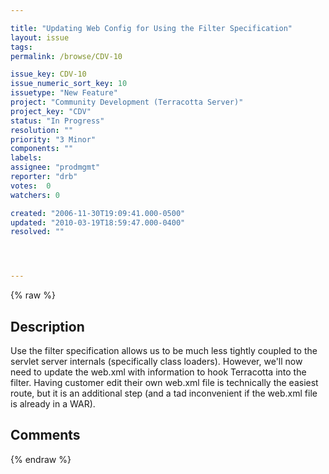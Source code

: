 ```yaml
---

title: "Updating Web Config for Using the Filter Specification"
layout: issue
tags: 
permalink: /browse/CDV-10

issue_key: CDV-10
issue_numeric_sort_key: 10
issuetype: "New Feature"
project: "Community Development (Terracotta Server)"
project_key: "CDV"
status: "In Progress"
resolution: ""
priority: "3 Minor"
components: ""
labels: 
assignee: "prodmgmt"
reporter: "drb"
votes:  0
watchers: 0

created: "2006-11-30T19:09:41.000-0500"
updated: "2010-03-19T18:59:47.000-0400"
resolved: ""




---
```


{% raw %}

## Description

<div markdown="1" class="description">

Use the filter specification allows us to be much less tightly coupled to the servlet server internals (specifically class loaders). However, we'll now need to update the web.xml with information to hook Terracotta into the filter. Having customer edit their own web.xml file is technically the easiest route, but it is an additional step (and a tad inconvenient if the web.xml file is already in a WAR).

</div>

## Comments



{% endraw %}
